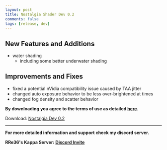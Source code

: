 ```yaml
---
layout: post
title: Nostalgia Shader Dev 0.2
comments: false
tags: [release, dev]
---
```


<h2> New Features and Additions </h2>

* water shading
  * including some better underwater shading

<h2> Improvements and Fixes </h2>

* fixed a potential nVidia compatibility issue caused by TAA jitter
* changed auto exposure behavior to be less over-brightened at times
* changed fog density and scatter behavior

**By downloading you agree to the terms of use as detailed [here](https://rre36.github.io/nostalgia_shader_web/license/).**

Download: [Nostalgia Dev 0.2](https://github.com/rre36/glsl_nostalgia/releases/download/v0.2/NostalgiaMain_dev0.2.zip)

***

**For more detailed information and support check my discord server.**

**RRe36's Kappa Server: [Discord Invite](https://discord.gg/y5xzQ6H)**